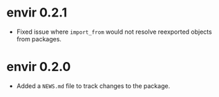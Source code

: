 # envir 0.2.1

* Fixed issue where `import_from` would not resolve reexported objects from packages. 

# envir 0.2.0

* Added a `NEWS.md` file to track changes to the package.
